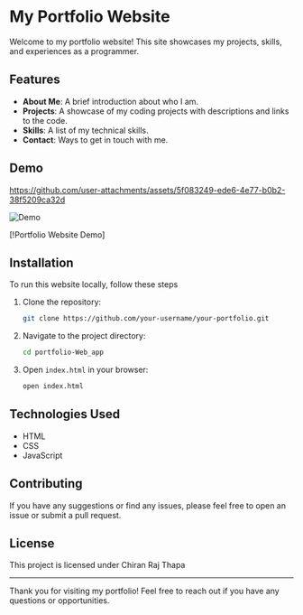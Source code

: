 # My Portfolio Website

Welcome to my portfolio website! This site showcases my projects, skills, and experiences as a programmer.

## Features

- **About Me**: A brief introduction about who I am.
- **Projects**: A showcase of my coding projects with descriptions and links to the code.
- **Skills**: A list of my technical skills.
- **Contact**: Ways to get in touch with me.

## Demo


https://github.com/user-attachments/assets/5f083249-ede6-4e77-b0b2-38f5209ca32d

![Demo](https://github.com/user-attachments/assets/5f1b1d06-c241-4928-a0fb-f8522df2e79a)

[!Portfolio Website Demo]

## Installation

To run this website locally, follow these steps


1. Clone the repository:
    ```bash
    git clone https://github.com/your-username/your-portfolio.git
    ```
2. Navigate to the project directory:
    ```bash
    cd portfolio-Web_app
    ```
3. Open `index.html` in your browser:
    ```bash
    open index.html
    ```

## Technologies Used

- HTML
- CSS
- JavaScript

## Contributing

If you have any suggestions or find any issues, please feel free to open an issue or submit a pull request.

## License

This project is licensed under Chiran Raj Thapa

---

Thank you for visiting my portfolio! Feel free to reach out if you have any questions or opportunities.

